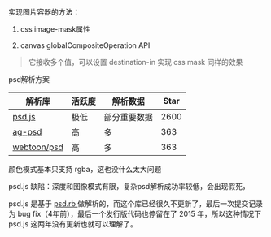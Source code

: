 实现图片容器的方法：

1. css image-mask属性

2. canvas globalCompositeOperation API

> 它接收多个值，可以设置 destination-in 实现 css mask 同样的效果


psd解析方案


| 解析库 | 活跃度 | 解析数据 | Star |
| --- | --- | --- | --- |
| [psd.js](https://github.com/meltingice/psd.js) | 极低 | 部分重要数据 | 2600 |
| [ag-psd](https://github.com/Agamnentzar/ag-psd) | 高 | 多 | 363 |
| [webtoon/psd](https://github.com/webtoon/psd) | 高 | 多 | 363 |



颜色模式基本只支持 rgba，这也没什么太大问题

psd.js 缺陷：深度和图像模式有限，复杂psd解析成功率较低，会出现假死，

psd.js 是基于 [ psd.rb ](https://github.com/layervault/psd.rb) 做解析的，而这个库已经很久不更新了，最后一次提交记录为 bug fix（4年前），最后一个发行版代码也停留在了 2015 年，所以这种情况下 psd.js 这两年没有更新也就可以理解了。


